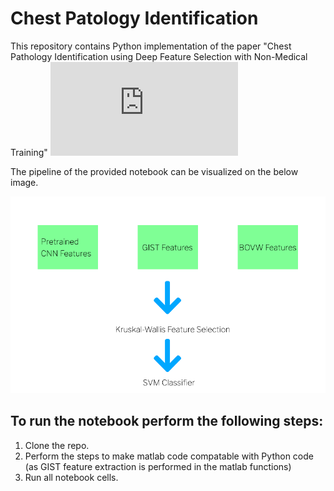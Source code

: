 # Chest Patology Identification
This repository contains Python implementation of the paper "Chest Pathology Identification using Deep Feature Selection with Non-Medical Training" ![Original Paper](https://www.cs.tau.ac.il/~wolf/papers/chest_miccai2015.pdf)

The pipeline of the provided notebook can be visualized on the below image.

![](images/schema.png)

## To run the notebook perform the following steps:
1. Clone the repo.
2. Perform the steps to make matlab code compatable with Python code (as GIST feature extraction is performed in the matlab functions)
3. Run all notebook cells.
